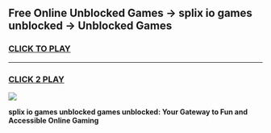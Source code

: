 
## Free Online Unblocked Games → splix io games unblocked → Unblocked Games
<h3>
<a href="https://premium.freeplayer.one?title=splix_io_games_unblocked&ref=21F">CLICK TO PLAY</a></h3>
<hr>

<h3>
<a href="https://premium.freeplayer.one?title=splix_io_games_unblocked&ref=21F">CLICK 2 PLAY</a>
  
</h3>

<a href="https://premium.freeplayer.one?title=splix_io_games_unblocked&ref=21F/"><img src="https://clearcache.store/games.png"></a>


**splix io games unblocked games unblocked: Your Gateway to Fun and Accessible Online Gaming**
